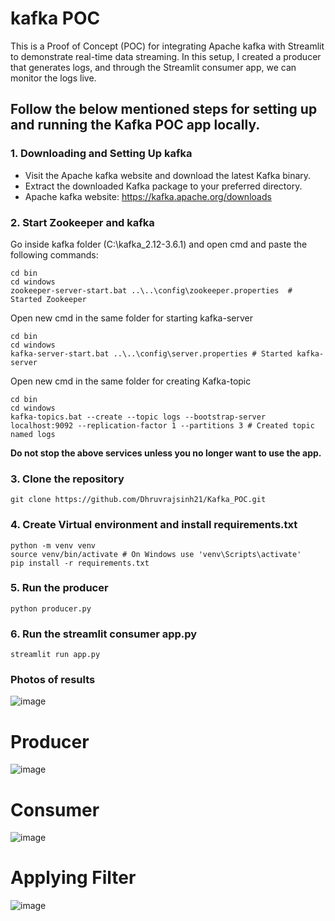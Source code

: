 # kafka POC

This is a Proof of Concept (POC) for integrating Apache kafka with Streamlit to demonstrate real-time data streaming. In this setup, I created a producer that generates logs, and through the Streamlit consumer app, we can monitor the logs live. 

## Follow the below mentioned steps for setting up and running the Kafka POC app locally.

### 1. Downloading and Setting Up kafka 

- Visit the Apache kafka website and download the latest Kafka binary.
- Extract the downloaded Kafka package to your preferred directory.
- Apache kafka website: https://kafka.apache.org/downloads

### 2. Start Zookeeper and kafka

Go inside kafka folder (C:\kafka_2.12-3.6.1) and open cmd and paste the following commands:
```console
cd bin
cd windows
zookeeper-server-start.bat ..\..\config\zookeeper.properties  # Started Zookeeper
```
Open new cmd in the same folder for starting kafka-server
```console
cd bin
cd windows
kafka-server-start.bat ..\..\config\server.properties # Started kafka-server
```
Open new cmd in the same folder for creating Kafka-topic
```console
cd bin
cd windows
kafka-topics.bat --create --topic logs --bootstrap-server localhost:9092 --replication-factor 1 --partitions 3 # Created topic named logs
```
**Do not stop the above services unless you no longer want to use the app.**

### 3. Clone the repository

```console
git clone https://github.com/Dhruvrajsinh21/Kafka_POC.git
```

### 4. Create Virtual environment and install requirements.txt

```console
python -m venv venv
source venv/bin/activate # On Windows use 'venv\Scripts\activate'
pip install -r requirements.txt
```

### 5. Run the producer

```console
python producer.py
```

### 6. Run the streamlit consumer app.py

```console
streamlit run app.py
```
### Photos of results

![image](https://github.com/user-attachments/assets/03664912-8a1b-48ee-8772-0e313b8d9cf6)
# Producer
![image](https://github.com/user-attachments/assets/6b00f42b-b39f-46ac-a8f3-4b7d4ef506f5)
# Consumer
![image](https://github.com/user-attachments/assets/9fff8a93-f8d1-4610-92fa-7aa8c44ca98d)
# Applying Filter
![image](https://github.com/user-attachments/assets/aa7b8b13-ce18-4cb4-a741-f890b6285872)


